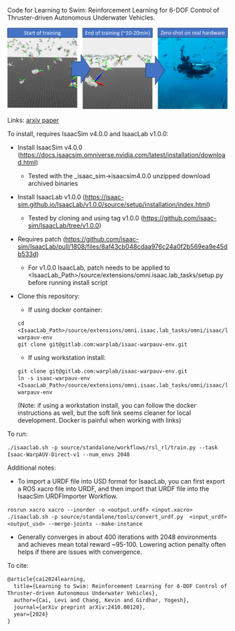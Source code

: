 Code for Learning to Swim: Reinforcement Learning for 6-DOF Control of Thruster-driven Autonomous Underwater Vehicles.

![Overview](./imgs/qual-overview.png)

Links: [arxiv paper](https://arxiv.org/abs/2410.00120)

To install, requires IsaacSim v4.0.0 and IsaacLab v1.0.0:
- Install IsaacSim v4.0.0 (https://docs.isaacsim.omniverse.nvidia.com/latest/installation/download.html)
  - Tested with the _isaac_sim->isaacsim4.0.0 unzipped download archived binaries
- Install IsaacLab v1.0.0 (https://isaac-sim.github.io/IsaacLab/v1.0.0/source/setup/installation/index.html)
  - Tested by cloning and using tag v1.0.0 (https://github.com/isaac-sim/IsaacLab/tree/v1.0.0)
- Requires patch (https://github.com/isaac-sim/IsaacLab/pull/1808/files/8af43cb048cdaa976c24a0f2b569ea9e45db533d)
  - For v1.0.0 IsaacLab, patch needs to be applied to <IsaacLab_Path>/source/extensions/omni.isaac.lab_tasks/setup.py before running install script

- Clone this repository:

  - If using docker container:
  ```
  cd <IsaacLab_Path>/source/extensions/omni.isaac.lab_tasks/omni/isaac/lab_tasks/direct/isaac-warpauv-env
  git clone git@gitlab.com:warplab/isaac-warpauv-env.git
  ```

  - If using workstation install:
  ```
  git clone git@gitlab.com:warplab/isaac-warpauv-env.git
  ln -s isaac-warpauv-env <IsaacLab_Path>/source/extensions/omni.isaac.lab_tasks/omni/isaac/lab_tasks/direct/isaac-warpauv-env
  ```
  (Note: if using a workstation install, you can follow the docker instructions as well, but the soft link seems cleaner for local development. Docker is painful when working with links)

To run:
```
./isaaclab.sh -p source/standalone/workflows/rsl_rl/train.py --task Isaac-WarpAUV-Direct-v1 --num_envs 2048
```

Additional notes:

 - To import a URDF file into USD format for IsaacLab, you can first export a ROS xacro file into URDF, and then import that URDF file into the IsaacSim URDFImporter Workflow.

 ```
 rosrun xacro xacro --inorder -o <output.urdf> <input.xacro>
 ./isaaclab.sh -p source/standalone/tools/convert_urdf.py  <input_urdf> <output_usd> --merge-joints --make-instance
 ```

 - Generally converges in about 400 iterations with 2048 environments and achieves mean total reward ~95-100. Lowering action penalty often helps if there are issues with convergence.

To cite:
```
@article{cai2024learning,
  title={Learning to Swim: Reinforcement Learning for 6-DOF Control of Thruster-driven Autonomous Underwater Vehicles},
  author={Cai, Levi and Chang, Kevin and Girdhar, Yogesh},
  journal={arXiv preprint arXiv:2410.00120},
  year={2024}
}
```